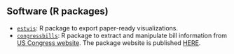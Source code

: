 ## Software (R packages)

* [<code>estvis</code>](https://github.com/gentok/estvis): R package to export paper-ready visualizations.
* [<code>congressbills</code>](https://github.com/gentok/congressbills): R package to extract and manipulate bill information from [US Congress website](https://www.congress.gov/). The package website is published [HERE](https://gentok.github.io/congressbills/).